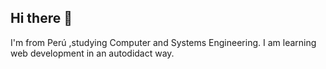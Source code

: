 ## Hi there 👋

I'm from Perú ,studying Computer and Systems Engineering. I am learning <br>
web development in an autodidact way.




